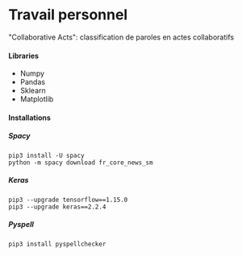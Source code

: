 # Travail personnel
"Collaborative Acts": classification de paroles en actes collaboratifs

#### Libraries
* Numpy
* Pandas
* Sklearn
* Matplotlib

#### Installations
##### Spacy
    pip3 install -U spacy  
    python -m spacy download fr_core_news_sm
##### Keras  
    pip3 --upgrade tensorflow==1.15.0
    pip3 --upgrade keras==2.2.4
##### Pyspell 
    pip3 install pyspellchecker
